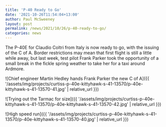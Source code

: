 ```yaml
---
title: 'P-40 Ready to Go'
date: '2021-10-26T11:54:04+13:00'
author: Paul McSweeney
layout: post
permalink: /news/2021/10/26/p-40-ready-to-go/
categories: news
---
```


The P-40E for Claudio Coltri from Italy is now ready to go, with the issuing of the C of A. Border restrictions may mean that first flight is still a little while away, but last week, test pilot Frank Parker took the opportunity of a small break in the fickle spring weather to take her for a taxi around Ardmore.

![Chief engineer Martin Hedley hands Frank Parker the new C of A]({{ '/assets/img/projects/curtiss-p-40e-kittyhawk-s-41-13570/p-40e-kittyhawk-s-41-13570-41.jpg' | relative_url }})

![Trying out the Tarmac for size]({{ '/assets/img/projects/curtiss-p-40e-kittyhawk-s-41-13570/p-40e-kittyhawk-s-41-13570-42.jpg' | relative_url }})

![High speed run]({{ '/assets/img/projects/curtiss-p-40e-kittyhawk-s-41-13570/p-40e-kittyhawk-s-41-13570-40.jpg' | relative_url }})
